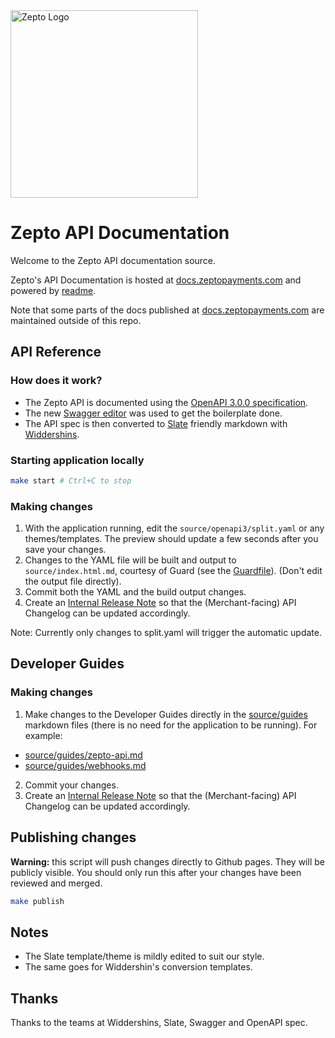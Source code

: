 <img src="https://raw.githubusercontent.com/zeptofs/public_assets/master/images/zepto_logo_black.png" width="300" alt="Zepto Logo" title="Zepto Logo">

# Zepto API Documentation

Welcome to the Zepto API documentation source.

Zepto's API Documentation is hosted at [docs.zeptopayments.com](https://docs.zeptopayments.com/) and powered by [readme](https://readme.com/). 

Note that some parts of the docs published at [docs.zeptopayments.com](https://docs.zeptopayments.com/) are maintained outside of this repo. 


## API Reference

### How does it work?

- The Zepto API is documented using the [OpenAPI 3.0.0 specification](https://github.com/OAI/OpenAPI-Specification/blob/master/versions/3.0.0.md).
- The new [Swagger editor](http://editor.swagger.io/) was used to get the boilerplate done.
- The API spec is then converted to [Slate](https://github.com/lord/slate) friendly markdown with [Widdershins](https://github.com/mermade/widdershins).

### Starting application locally

```sh
make start # Ctrl+C to stop
```

### Making changes

1. With the application running, edit the `source/openapi3/split.yaml` or any themes/templates. The preview should update a few seconds after
   you save your changes.
2. Changes to the YAML file will be built and output to `source/index.html.md`, courtesy of Guard (see the [Guardfile](Guardfile)). 
   (Don't edit the output file directly).
3. Commit both the YAML and the build output changes.
4. Create an [Internal Release Note](https://zeptoau.atlassian.net/wiki/spaces/IRN) so that the (Merchant-facing) API Changelog can be updated accordingly.

Note: Currently only changes to split.yaml will trigger the automatic update.

## Developer Guides

### Making changes

1. Make changes to the Developer Guides directly in the [source/guides](source/guides) markdown files (there is no need for the application to be running). For example:
- [source/guides/zepto-api.md](source/guides/zepto-api.md)
- [source/guides/webhooks.md](source/guides/webhooks.md)
2. Commit your changes.
3. Create an [Internal Release Note](https://zeptoau.atlassian.net/wiki/spaces/IRN) so that the (Merchant-facing) API Changelog can be updated accordingly.


## Publishing changes

**Warning:** this script will push changes directly to Github pages. They will be publicly visible. You should only run this after your changes have been reviewed and merged.

```sh
make publish
```

## Notes

- The Slate template/theme is mildly edited to suit our style.
- The same goes for Widdershin's conversion templates.

## Thanks

Thanks to the teams at Widdershins, Slate, Swagger and OpenAPI spec.
